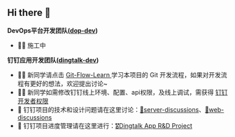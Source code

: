 ## Hi there 👋

**DevOps平台开发团队([dop-dev](https://github.com/orgs/nju-softeng/teams/dop-dev))**  
+ 🙋‍♀️ 施工中

**钉钉应用开发团队([dingtalk-dev](https://github.com/orgs/nju-softeng/teams/dingtalk-dev))**  
+ 🙋‍♀️ 新同学请点击 [ Git-Flow-Learn ](https://github.com/nju-softeng/git-flow-learn) 学习本项目的 Git 开发流程，如果对开发流程有更好的想法，欢迎提出讨论~  
+ 👩‍💻 新同学如需修改钉钉线上环境、配置、api权限，及线上调试，需获得 [钉钉开发者权限](https://github.com/nju-softeng/dingtalk-app-server/discussions/91)  
+ 🌈 钉钉项目的技术和设计问题请在这里讨论：[🎈server-discussions](https://github.com/nju-softeng/dingtalk-app-server/discussions)、[🎫web-discussions](https://github.com/nju-softeng/dingtalk-app-web/discussions)  
+ 🎈 钉钉项目进度管理请在这里进行：[🎖️Dingtalk App R&D Project](https://github.com/orgs/nju-softeng/projects/1)  


